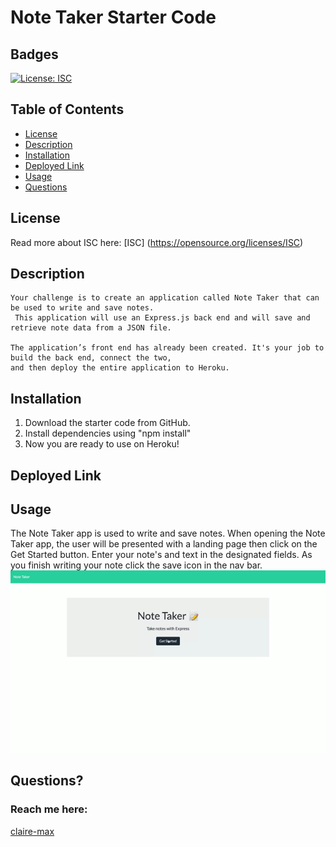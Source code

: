 # Note Taker Starter Code

## Badges
  [![License: ISC](https://img.shields.io/badge/License-ISC-blue.svg)](https://opensource.org/licenses/ISC)

  ## Table of Contents
  * [License](#license)
  * [Description](#description)
  * [Installation](#installation)
  * [Deployed Link](#deployedlink)
  * [Usage](#usage)
  * [Questions](#questions)

  ## License
  Read more about ISC here:
  [ISC] (https://opensource.org/licenses/ISC)

  ## Description
    Your challenge is to create an application called Note Taker that can be used to write and save notes.
     This application will use an Express.js back end and will save and retrieve note data from a JSON file.

    The application’s front end has already been created. It's your job to build the back end, connect the two, 
    and then deploy the entire application to Heroku.

  ## Installation
  1. Download the starter code from GitHub.
  2. Install dependencies using "npm install" 
  3. Now you are ready to use on Heroku!

  ## Deployed Link

  ## Usage
  The Note Taker app is used to write and save notes. When opening the Note Taker app, the user will be presented with a landing page then click on the Get Started button. Enter your note's and text in the designated fields. As you finish writing your note click the save icon in the nav bar. 
  ![Note-Taker](./public/assets/NoteTaker.gif )

  ## Questions?
  ### Reach me here: 
  [claire-max](https://github.com/claire-max)  
  